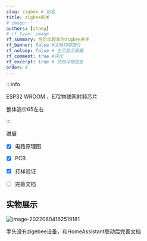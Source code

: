 ```yaml
---
slug: zigbee # 别名
title: zigbee网关
# image: ' '
authors: [zhang]
# rf_type: image
rf_summary: 性价比超高的zigbee网关
rf_banner: false #文档顶部图片
rf_noloop: false # 主页显示屏蔽
rf_comment: true #评论
rf_excerpt: true # 文档详细信息
order: 4
---
```


:::info

ESP32 WROOM 、E72物联网射频芯片

整体造价65左右

:::

进展

- [x] 电路原理图
- [x] PCB
- [x] 打样验证
- [ ] 完善文档



## 实物展示


![image-20220804162519181](/img/2022-7-26-ESP-zigbee/image-20220804162519181.png)


手头没有zigebee设备，和HomeAssistant联动后完善文档